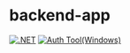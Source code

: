 # backend-app

[![.NET](https://github.com/UNA-GLOBALES-G04/backend-app/actions/workflows/dotnet.yml/badge.svg)](https://github.com/UNA-GLOBALES-G04/backend-app/actions/workflows/dotnet.yml)
[![Auth Tool(Windows)](https://github.com/UNA-GLOBALES-G04/backend-app/actions/workflows/flutter.yml/badge.svg)](https://github.com/UNA-GLOBALES-G04/backend-app/actions/workflows/flutter.yml)
